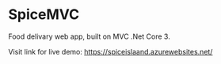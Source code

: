 # SpiceMVC
Food delivary web app, built on MVC .Net Core 3. 

Visit link for live demo:
https://spiceislaand.azurewebsites.net/
